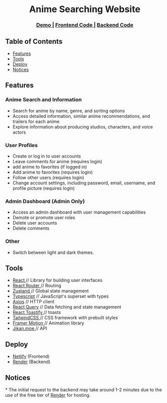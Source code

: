 <h1 align="center">Anime Searching Website</h1>

<div align="center">
  <h3>
    <a href="https://animepx.netlify.app/">
      Demo
    </a>
    <span> | </span>
    <a href="https://github.com/GiorgiVartanov/react-anime-frontend">
      Frontend Code
    </a>
    <span> | </span>
    <a href="https://github.com/GiorgiVartanov/react-anime-backend">
      Backend Code
    </a>
  </h3>
</div>

## Table of Contents

- [Features](#features)
- [Tools](#tools)
- [Deploy](#deploy)
- [Notices](#notices)

## Features

### Anime Search and Information

- Search for anime by name, genre, and sorting options
- Access detailed information, similar anime recommendations, and trailers for each anime
- Explore information about producing studios, characters, and voice actors

### User Profiles

- Create or log in to user accounts
- Leave comments for anime (requires login)
- add anime to favorites (if logged in)
- Add anime to favorites (requires login)
- Follow other users (requires login)
- Change account settings, including password, email, username, and profile picture (requires login)

### Admin Dashboard (Admin Only)

- Access an admin dashboard with user management capabilities
- Demote or promote user roles
- Delete user accounts
- Delete comments

### Other

- Switch between light and dark themes.

## Tools

- <a href="https://react.dev"> React </a> // Library for building user interfaces
- <a href="https://reactrouter.com"> React Router </a> // Routing
- <a href="https://zustand-demo.pmnd.rs/"> Zustand </a> // Global state management
- <a href="https://www.typescriptlang.org/">Typescript</a> // JavaScript's superset with types
- <a href="https://axios-http.com/docs/intro">Axios</a> // HTTP client
- <a href="https://www.typescriptlang.org/">React Query</a> // Data fetching and state management
- <a href="https://fkhadra.github.io/react-toastify/introduction"> React Toastify </a> // toasts
- <a href="https://tailwindcss.com"> TailwindCSS </a> // CSS framework with prebuilt styles
- <a href="https://www.framer.com/motion/"> Framer Motion </a> // Animation library
- <a href="https://jikan.moe/"> Jikan.moe </a> // API

## Deploy

- <a href="https://www.netlify.com">Netlify</a> (Frontend)
- <a href="https://render.com">Render</a> (Backend)

## Notices

\* The initial request to the backend may take around 1-2 minutes due to the use of the free tier of <a href="https://render.com">Render</a> for hosting.
